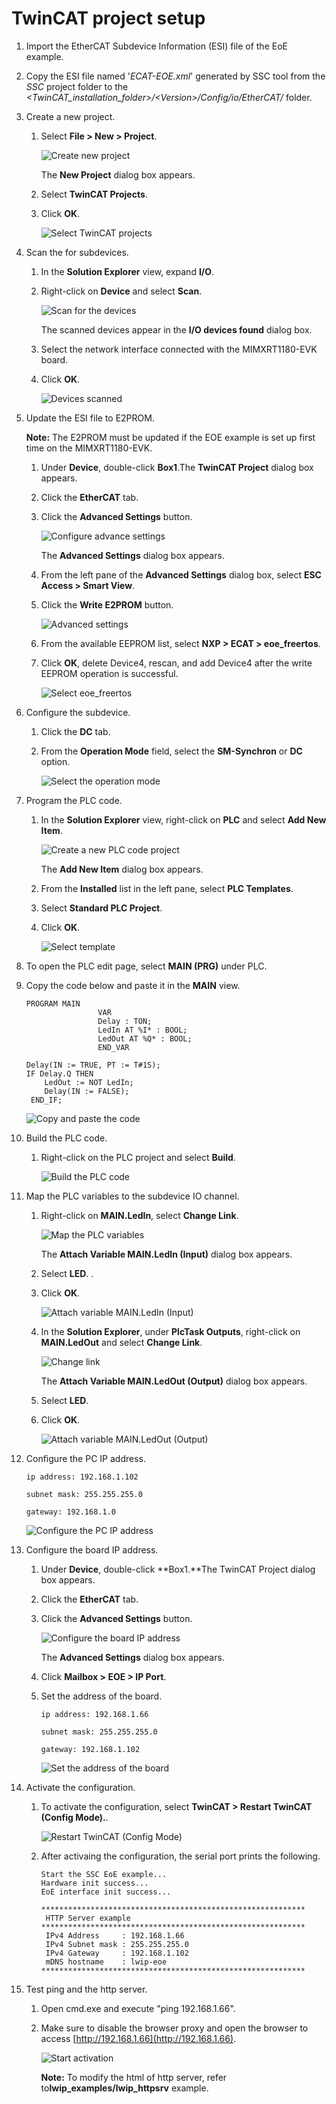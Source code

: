 # TwinCAT project setup

1.  Import the EtherCAT Subdevice Information \(ESI\) file of the EoE example.
2.  Copy the ESI file named '*ECAT-EOE.xml*' generated by SSC tool from the *SSC* project folder to the *<TwinCAT\_installation\_folder\>/<Version\>/Config/io/EtherCAT/* folder.
3.  Create a new project.
    1.  Select **File \> New \> Project**.

        ![](../images/image19.png "Create new project")

        The **New Project** dialog box appears.

    2.  Select **TwinCAT Projects**.
    3.  Click **OK**.

        ![](../images/image20.png "Select TwinCAT projects")

4.  Scan the for subdevices.
    1.  In the **Solution Explorer** view, expand **I/O**.
    2.  Right-click on **Device** and select **Scan**.

        ![](../images/image21.png "Scan for the devices")

        The scanned devices appear in the **I/O devices found** dialog box.

    3.  Select the network interface connected with the MIMXRT1180-EVK board.
    4.  Click **OK**.

        ![](../images/image22.png "Devices scanned")

5.  Update the ESI file to E2PROM.

    **Note:** The E2PROM must be updated if the EOE example is set up first time on the MIMXRT1180-EVK.

    1.  Under **Device**, double-click **Box1**.The **TwinCAT Project** dialog box appears.
    2.  Click the **EtherCAT** tab.
    3.  Click the **Advanced Settings** button.

        ![](../images/image23.png "Configure advance settings")

        The **Advanced Settings** dialog box appears.

    4.  From the left pane of the **Advanced Settings** dialog box, select **ESC Access \> Smart View**.
    5.  Click the **Write E2PROM** button.

        ![](../images/image24.png "Advanced settings ")

    6.  From the available EEPROM list, select **NXP \> ECAT \> eoe\_freertos**.
    7.  Click **OK**, delete Device4, rescan, and add Device4 after the write EEPROM operation is successful.

        ![](../images/image25.png "Select eoe_freertos")

6.  Configure the subdevice.
    1.  Click the **DC** tab.
    2.  From the **Operation Mode** field, select the **SM-Synchron** or **DC** option.

        ![](../images/image26.png "Select the operation mode")

7.  Program the PLC code.
    1.  In the **Solution Explorer** view, right-click on **PLC** and select **Add New Item**.

        ![](../images/image27.png "Create a new PLC code project")

        The **Add New Item** dialog box appears.

    2.  From the **Installed** list in the left pane, select **PLC Templates**.
    3.  Select **Standard PLC Project**.
    4.  Click **OK**.

        ![](../images/image28.png "Select template")

8.  To open the PLC edit page, select **MAIN \(PRG\)** under PLC.
9.  Copy the code below and paste it in the **MAIN** view.

    ```
    PROGRAM MAIN
                    VAR 
                    Delay : TON;
                    LedIn AT %I* : BOOL; 
                    LedOut AT %Q* : BOOL;
                    END_VAR
    ```

    ```
    Delay(IN := TRUE, PT := T#1S);
    IF Delay.Q THEN
        LedOut := NOT LedIn;
        Delay(IN := FALSE);
     END_IF; 
    ```

    ![](../images/image29.png "Copy and paste the code")

10. Build the PLC code.
    1.  Right-click on the PLC project and select **Build**.

        ![](../images/image30.png "Build the PLC code")

11. Map the PLC variables to the subdevice IO channel.
    1.  Right-click on **MAIN.LedIn**, select **Change Link**.

        ![](../images/image31.png "Map the PLC variables")

        The **Attach Variable MAIN.LedIn \(Input\)** dialog box appears.

    2.  Select **LED**. .
    3.  Click **OK**.

        ![](../images/image32.png "Attach variable MAIN.LedIn (Input)")

    4.  In the **Solution Explorer**, under **PlcTask Outputs**, right-click on **MAIN.LedOut** and select **Change Link**.

        ![](../images/image33.png "Change link")

        The **Attach Variable MAIN.LedOut \(Output\)** dialog box appears.

    5.  Select **LED**.
    6.  Click **OK**.

        ![](../images/image34.png "Attach variable MAIN.LedOut (Output)")

12. Configure the PC IP address.

    `ip address: 192.168.1.102`

    `subnet mask: 255.255.255.0`

    `gateway: 192.168.1.0`

    ![](../images/image35.png "Configure the PC IP address")

13. Configure the board IP address.
    1.  Under **Device**, double-click **Box1.**The TwinCAT Project dialog box appears.
    2.  Click the **EtherCAT** tab.
    3.  Click the **Advanced Settings** button.

        ![](../images/image36.png "Configure the board IP address")

        The **Advanced Settings** dialog box appears.

    4.  Click **Mailbox \> EOE \> IP Port**.
    5.  Set the address of the board.

        `ip address: 192.168.1.66`

        `subnet mask: 255.255.255.0`

        `gateway: 192.168.1.102`

        ![](../images/image37.png "Set the address of the board")

14. Activate the configuration.
    1.  To activate the configuration, select **TwinCAT \> Restart TwinCAT \(Config Mode\).**.

        ![](../images/image38.png "Restart TwinCAT (Config Mode)")

    2.  After activaing the configuration, the serial port prints the following.

        ```
        Start the SSC EoE example...
        Hardware init success...
        EoE interface init success...
        
        ***********************************************************
         HTTP Server example
        ***********************************************************
         IPv4 Address     : 192.168.1.66
         IPv4 Subnet mask : 255.255.255.0
         IPv4 Gateway     : 192.168.1.102
         mDNS hostname    : lwip-eoe
        ***********************************************************
        
        ```

15. Test ping and the http server.
    1.  Open cmd.exe and execute "ping 192.168.1.66".
    2.  Make sure to disable the browser proxy and open the browser to access [http://192.168.1.66](http://192.168.1.66).

        ![](../images/image39.png "Start activation")

        **Note:** To modify the html of http server, refer to**lwip\_examples/lwip\_httpsrv** example.


